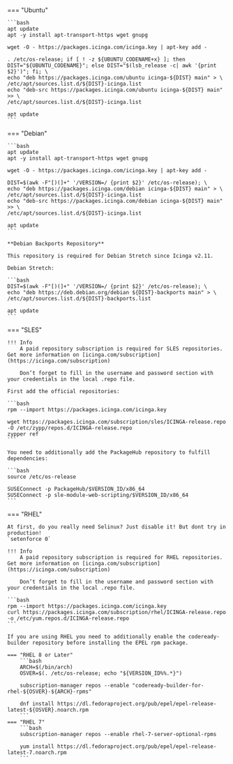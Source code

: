 === "Ubuntu"

    ```bash
    apt update
    apt -y install apt-transport-https wget gnupg

    wget -O - https://packages.icinga.com/icinga.key | apt-key add -

    . /etc/os-release; if [ ! -z ${UBUNTU_CODENAME+x} ]; then DIST="${UBUNTU_CODENAME}"; else DIST="$(lsb_release -c| awk '{print $2}')"; fi; \
    echo "deb https://packages.icinga.com/ubuntu icinga-${DIST} main" > \
    /etc/apt/sources.list.d/${DIST}-icinga.list
    echo "deb-src https://packages.icinga.com/ubuntu icinga-${DIST} main" >> \
    /etc/apt/sources.list.d/${DIST}-icinga.list

    apt update
    ```

=== "Debian"

    ```bash
    apt update
    apt -y install apt-transport-https wget gnupg

    wget -O - https://packages.icinga.com/icinga.key | apt-key add -

    DIST=$(awk -F"[)(]+" '/VERSION=/ {print $2}' /etc/os-release); \
    echo "deb https://packages.icinga.com/debian icinga-${DIST} main" > \
    /etc/apt/sources.list.d/${DIST}-icinga.list
    echo "deb-src https://packages.icinga.com/debian icinga-${DIST} main" >> \
    /etc/apt/sources.list.d/${DIST}-icinga.list

    apt update
    ```

    **Debian Backports Repository**

    This repository is required for Debian Stretch since Icinga v2.11.

    Debian Stretch:

    ```bash
    DIST=$(awk -F"[)(]+" '/VERSION=/ {print $2}' /etc/os-release); \
    echo "deb https://deb.debian.org/debian ${DIST}-backports main" > \
    /etc/apt/sources.list.d/${DIST}-backports.list

    apt update
    ```

=== "SLES"

    !!! Info
        A paid repository subscription is required for SLES repositories. Get more information on [icinga.com/subscription](https://icinga.com/subscription)

        Don’t forget to fill in the username and password section with your credentials in the local .repo file.

    First add the official repositories:

    ```bash
    rpm --import https://packages.icinga.com/icinga.key

    wget https://packages.icinga.com/subscription/sles/ICINGA-release.repo -O /etc/zypp/repos.d/ICINGA-release.repo
    zypper ref
    ```

    You need to additionally add the PackageHub repository to fulfill dependencies:

    ```bash
    source /etc/os-release

    SUSEConnect -p PackageHub/$VERSION_ID/x86_64
    SUSEConnect -p sle-module-web-scripting/$VERSION_ID/x86_64
    ```

=== "RHEL"

    At first, do you really need Selinux? Just disable it! But dont try in production!
    `setenforce 0`

    !!! Info
        A paid repository subscription is required for RHEL repositories. Get more information on [icinga.com/subscription](https://icinga.com/subscription)

        Don’t forget to fill in the username and password section with your credentials in the local .repo file.

    ```bash
    rpm --import https://packages.icinga.com/icinga.key
    curl https://packages.icinga.com/subscription/rhel/ICINGA-release.repo -o /etc/yum.repos.d/ICINGA-release.repo
    ```

    If you are using RHEL you need to additionally enable the codeready-builder repository before installing the EPEL rpm package.

    === "RHEL 8 or Later"
        ```bash
        ARCH=$(/bin/arch)
        OSVER=$(. /etc/os-release; echo "${VERSION_ID%%.*}")

        subscription-manager repos --enable "codeready-builder-for-rhel-${OSVER}-${ARCH}-rpms"

        dnf install https://dl.fedoraproject.org/pub/epel/epel-release-latest-${OSVER}.noarch.rpm
        ```
    === "RHEL 7"
        ```bash
        subscription-manager repos --enable rhel-7-server-optional-rpms

        yum install https://dl.fedoraproject.org/pub/epel/epel-release-latest-7.noarch.rpm
        ```